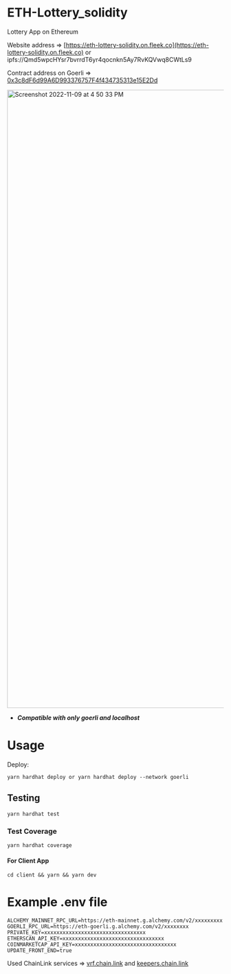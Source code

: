 # ETH-Lottery_solidity
Lottery App on Ethereum

Website address => [https://eth-lottery-solidity.on.fleek.co](https://eth-lottery-solidity.on.fleek.co) or ipfs://Qmd5wpcHYsr7bvrrdT6yr4qocnkn5Ay7RvKQVwq8CWtLs9

Contract address on Goerli => [0x3c8dF6d99A6D993376757F4f434735313e15E2Dd](https://goerli.etherscan.io/address/0x3c8dF6d99A6D993376757F4f434735313e15E2Dd)

<img width="1440" alt="Screenshot 2022-11-09 at 4 50 33 PM" src="https://user-images.githubusercontent.com/45676934/200817205-285037f5-2cc6-4c7c-ac09-da8ac3b7070e.png">

- ***Compatible with only goerli and localhost***

# Usage

Deploy:

```
yarn hardhat deploy or yarn hardhat deploy --network goerli
```

## Testing

```
yarn hardhat test
```

### Test Coverage

```
yarn hardhat coverage
```

#### For Client App

```
cd client && yarn && yarn dev
```

# Example .env file
```
ALCHEMY_MAINNET_RPC_URL=https://eth-mainnet.g.alchemy.com/v2/xxxxxxxxx
GOERLI_RPC_URL=https://eth-goerli.g.alchemy.com/v2/xxxxxxxx
PRIVATE_KEY=xxxxxxxxxxxxxxxxxxxxxxxxxxxxxxxxx
ETHERSCAN_API_KEY=xxxxxxxxxxxxxxxxxxxxxxxxxxxxxxxxx
COINMARKETCAP_API_KEY=xxxxxxxxxxxxxxxxxxxxxxxxxxxxxxxxx
UPDATE_FRONT_END=true
```

Used ChainLink services => [vrf.chain.link](https://vrf.chain.link) and [keepers.chain.link](https://keepers.chain.link/new)





